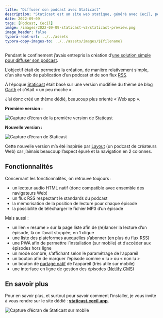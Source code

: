 ```yaml
---
title: "Diffuser son podcast avec Staticast"
description: "Staticast est un site web statique, généré avec Cecil, permettant de diffuser simplement son podcast."
date: 2022-09-09
tags: [Podcast, Cecil]
image: /images/2022-09-09-staticast-v2/staticast-preview.png
image_header: false
typora-root-url: ../../assets
typora-copy-images-to: ../../assets/images/${filename}
---
```

Pendant le confinement j’avais entrepris la création d’[une solution simple pour diffuser son podcast](/blog/2020-08-09-diffuser-son-podcast.md).

L’objectif était de permettre la création, de manière relativement simple, d’un site web de publication d’un podcast et de son flux [RSS](https://fr.m.wikipedia.org/wiki/Podcasting#Formats).

À l’époque [Staticast](https://staticast.cecil.app) était basé sur une version modifiée du thème de blog [Garth](https://github.com/Cecilapp/theme-garth#readme) et c’était « un peu moche ».

J’ai donc créé un thème dédié, beaucoup plus orienté « Web app ».

<!-- break -->

**Première version :**

![Capture d’écran de la première version de Staticast](/images/2022-09-09-staticast-v2/staticast-preview-garth.png "Capture d’écran de la première version de Staticast")

**Nouvelle version :**

![Capture d’écran de Staticast](/images/2022-09-09-staticast-v2/staticast-preview.png "Capture d’écran de la nouvelle version de Staticast")

Cette nouvelle version m’a été inspirée par [Layout](https://layout.fm) (un podcast de créateurs Web) car j’aimais beaucoup l’aspect épuré et la navigation en 2 colonnes.

## Fonctionnalités

Concernant les fonctionnalités, on retrouve toujours :

- un lecteur audio HTML natif (donc compatible avec ensemble des navigateurs Web)
- un flux RSS respectant le standards du podcast
- la mémorisation de la position de lecture pour chaque épisode
- la possibilité de télécharger le fichier MP3 d’un épisode

Mais aussi :

- un lien « resume » sur la page liste afin de (re)lancer la lecture d’un épisode, là on l’avait stoppée, en 1 clique
- une liste des plateformes auxquelles s’abonner (en plus du flux RSS)
- une PWA afin de permettre l’installation (sur mobile) et d’accéder aux épisodes hors ligne
- un mode sombre, s’affichant selon le paramétrage de l’appareil
- un bouton afin de marquer l’épisode comme « lu » ou « non lu »
- un bouton de [partage natif](https://developer.mozilla.org/fr/docs/Web/API/Navigator/share) de l’appareil (très utile sur mobile)
- une interface en ligne de gestion des épisodes ([Netlify CMS](https://www.netlifycms.org/))

## En savoir plus

Pour en savoir plus, et surtout pour savoir comment l’installer, je vous invite à vous rendre sur le site dédié : **[staticast.cecil.app](https://staticast.cecil.app)**.

![Capture d’écran de Staticast sur mobile](/images/2022-09-09-staticast-v2/staticast-mobile-preview.png "Capture d’écran de Staticast sur mobile")
